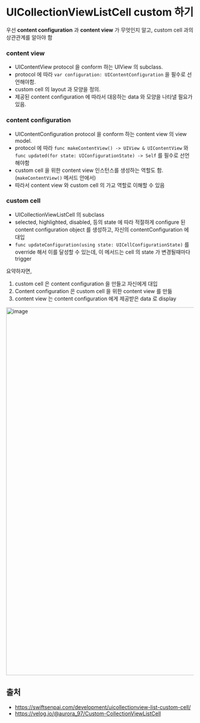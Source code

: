 # UICollectionViewListCell custom 하기

우선  **content configuration** 과 **content view** 가 무엇인지 알고, custom cell 과의 상관관계를 알아야 함

### content view

- UIContentView protocol 을 conform 하는 UIView 의 subclass. 
- protocol 에 따라 `var configuration: UIContentConfiguration` 을 필수로 선언해야함.
- custom cell 의 layout 과 모양을 정의.
- 제공된 content configuration 에 따라서 대응하는 data 와 모양을 나타낼 필요가 있음.

### content configuration

- UIContentConfiguration protocol 을 conform 하는 content view 의 view model.
- protocol 에 따라 `func makeContentView() -> UIView & UIContentView` 와 `func updated(for state: UIConfigurationState) -> Self` 를 필수로 선언해야함
- custom cell 을 위한 content view 인스턴스를 생성하는 역할도 함. (`makeContentView()` 메서드 안에서)
- 따라서 content view 와 custom cell 의 가교 역할로 이해할 수 있음

### custom cell

- UICollectionViewListCell 의 subclass
- selected, highlighted, disabled, 등의 state 에 따라 적절하게 configure 된 content configuration object 를 생성하고, 자신의 contentConfiguration 에 대입
- `func updateConfiguration(using state: UICellConfigurationState)` 를 override 해서 이를 달성할 수 있는데, 이 메서드는 cell 의 state 가 변경될때마다 trigger

요약하자면, 

1. custom cell 은 content configuration 을 만들고 자신에게 대입
2. Content configuration 은 custom cell 을 위한 content view 를 만듦
3. content view 는 content configuration 에게 제공받은 data 로 display


<img width="986" alt="image" src="https://user-images.githubusercontent.com/20410193/225966590-d515f7d5-2052-4f17-9f7b-6e649418c04d.png">

## 출처 

- https://swiftsenpai.com/development/uicollectionview-list-custom-cell/
- https://velog.io/@aurora_97/Custom-CollectionViewListCell

